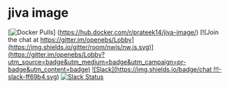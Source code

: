 # jiva image
[![Docker Pulls](https://img.shields.io/docker/pulls/prateek14/jiva-image.svg)]
(https://hub.docker.com/r/prateek14/jiva-image/)
[![Join the chat at https://gitter.im/openebs/Lobby](https://img.shields.io/gitter/room/nwjs/nw.js.svg)](https://gitter.im/openebs/Lobby?utm_source=badge&utm_medium=badge&utm_campaign=pr-badge&utm_content=badge)
[![Slack](https://img.shields.io/badge/chat !!!-slack-ff69b4.svg)]( https://openebsslacksignup.herokuapp.com/)
[![Slack Status](https://slack.yourdomain.com/badge.svg)](https://openebsslacksignup.herokuapp.com/)
